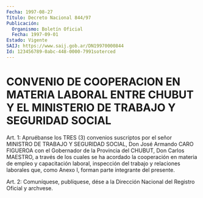 ```yaml
---
Fecha: 1997-08-27
Título: Decreto Nacional 844/97
Publicación:
  Organismo: Boletín Oficial
  Fecha: 1997-09-01
Estado: Vigente
SAIJ: https://www.saij.gob.ar/DN19970000844
Id: 123456789-0abc-448-0000-7991soterced
---
```

# CONVENIO DE COOPERACION EN MATERIA LABORAL ENTRE CHUBUT Y EL MINISTERIO DE TRABAJO Y SEGURIDAD SOCIAL

<a id="1"></a>
Art. 1: Apruébanse los  TRES  (3)  convenios suscriptos por el señor MINISTRO DE TRABAJO Y SEGURIDAD SOCIAL, Don José Armando CARO FIGUEROA con el Gobernador de la Provincia  del  CHUBUT, Don Carlos MAESTRO,  a través de los cuales se ha acordado la  cooperación  en materia de  empleo y capacitación laboral, inspección del trabajo y relaciones laborales que, como Anexo I, forman parte integrante del presente.

<a id="2"></a>
Art. 2: Comuníquese,  publíquese, dése a la Dirección Nacional del Registro Oficial y archvese.